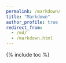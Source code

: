 ```yaml
---
permalink: /markdown/
title: "Markdown"
author_profile: true
redirect_from: 
  - /md/
  - /markdown.html
---
```


{% include toc %}